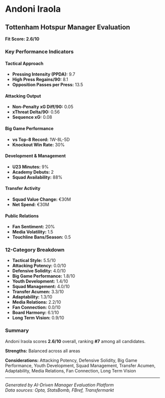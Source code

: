 # Andoni Iraola
## Tottenham Hotspur Manager Evaluation

**Fit Score: 2.6/10**

### Key Performance Indicators

#### Tactical Approach
- **Pressing Intensity (PPDA):** 9.7
- **High Press Regains/90:** 8.1
- **Opposition Passes per Press:** 13.5

#### Attacking Output  
- **Non-Penalty xG Diff/90:** 0.05
- **xThreat Delta/90:** 0.56
- **Sequence xG:** 0.08

#### Big Game Performance
- **vs Top-8 Record:** 1W-8L-5D
- **Knockout Win Rate:** 30%

#### Development & Management
- **U23 Minutes:** 9%
- **Academy Debuts:** 2
- **Squad Availability:** 88%

#### Transfer Activity
- **Squad Value Change:** €30M
- **Net Spend:** €30M

#### Public Relations
- **Fan Sentiment:** 20%
- **Media Volatility:** 1.5
- **Touchline Bans/Season:** 0.5

### 12-Category Breakdown

- **Tactical Style:** 5.5/10
- **Attacking Potency:** 0.0/10
- **Defensive Solidity:** 4.0/10
- **Big Game Performance:** 1.8/10
- **Youth Development:** 1.4/10
- **Squad Management:** 4.0/10
- **Transfer Acumen:** 3.3/10
- **Adaptability:** 1.3/10
- **Media Relations:** 2.2/10
- **Fan Connection:** 0.0/10
- **Board Harmony:** 6.1/10
- **Long Term Vision:** 0.9/10


### Summary

Andoni Iraola scores **2.6/10** overall, ranking **#7** among all candidates.

**Strengths:** Balanced across all areas

**Considerations:** Attacking Potency, Defensive Solidity, Big Game Performance, Youth Development, Squad Management, Transfer Acumen, Adaptability, Media Relations, Fan Connection, Long Term Vision

---
*Generated by AI-Driven Manager Evaluation Platform*  
*Data sources: Opta, StatsBomb, FBref, Transfermarkt*
